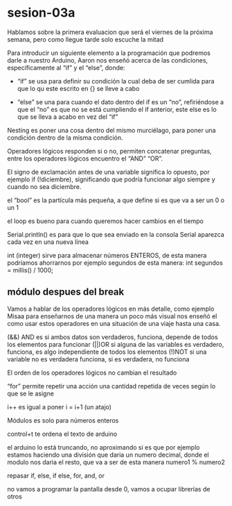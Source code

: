 # sesion-03a

Hablamos sobre la primera evaluacion que será el viernes de la próxima semana, pero como llegue tarde solo escuche la mitad

Para introducir un siguiente elemento a la programación que podremos darle a nuestro Arduino, Aaron nos enseñó acerca de las condiciones, específicamente al “if” y el “else”, donde: 

- “if” se usa para definir su condición la cual deba de ser cumlida para que lo qu este escrito en {} se lleve a cabo
  
- “else” se una para cuando el dato dentro del if es un “no”, refiriéndose a que el “no” es que no se está cumpliendo el if anterior,  este else es lo que se lleva a acabo en vez del “if”  

Nesting es poner una cosa dentro del mismo murciélago, para poner una condición dentro de la misma condición.

Operadores lógicos responden si o no, permiten concatenar preguntas, entre los operadores lógicos encuentro el “AND” “OR”.

El signo de exclamación antes de una variable significa lo opuesto, por ejemplo if (!diciembre), significando que podría funcionar algo siempre y cuando no sea diciembre.

el “bool” es la partícula más pequeña,  a que define si es que va a ser un 0 o un 1

el loop es bueno para cuando queremos hacer cambios en el tiempo

Serial.println() es para que lo que sea enviado en la consola Serial aparezca cada vez en una nueva línea

int (integer) sirve para almacenar números ENTEROS, de esta manera podríamos ahorrarnos por ejemplo segundos de esta manera: int segundos = millis() / 1000;


## módulo despues del break

Vamos a hablar de los operadores lógicos en más detalle, como ejemplo Misaa para enseñarnos de una manera un poco más visual nos enseñó el como usar estos operadores en una situación de una viaje hasta una casa.

(&&) AND es si ambos datos son verdaderos, funciona, depende de todos los elementos para funcionar
(||)OR si alguna de las variables es verdadero, funciona, es algo independiente de todos los elementos
(!)NOT si una variable no es verdadera funciona, si es verdadera, no funciona

El orden de los operadores lógicos no cambian el resultado 

“for” permite repetir una acción una cantidad repetida de veces según lo que se le asigne

i++ es igual a poner i = i+1 (un atajo)

Módulos es solo para números enteros
 
control+t te ordena el texto de arduino

el arduino lo está truncando, no aproximando si es que por ejemplo estamos haciendo una división que daria un numero decimal, donde el modulo nos daria el resto, que va a ser de esta manera numero1 % numero2 

repasar if, else, if else, for, and, or

no vamos a programar la pantalla desde 0, vamos a ocupar librerías de otros 
